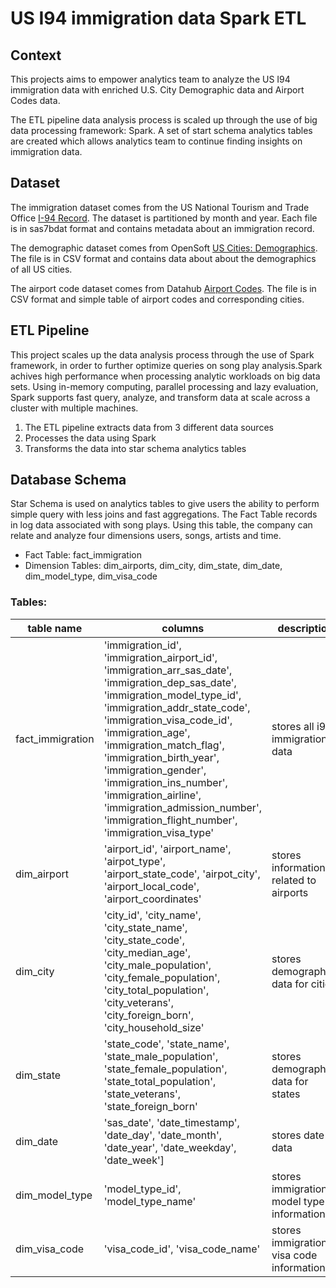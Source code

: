 # US I94 immigration data Spark ETL

## Context
This projects aims to empower analytics team to analyze the US I94 immigration data with enriched U.S. City Demographic data and Airport Codes data. 

The ETL pipeline data analysis process is scaled up through the use of big data processing framework: Spark. A set of start schema analytics tables are created which allows analytics team to continue finding insights on immigration data.


## Dataset
The immigration dataset comes from the US National Tourism and Trade Office [I-94 Record](https://travel.trade.gov/research/reports/i94/historical/2016.html/). The dataset is partitioned by month and year. Each file is in sas7bdat format and contains metadata about an immigration record.

The demographic dataset comes from OpenSoft [US Cities: Demographics](https://public.opendatasoft.com/explore/dataset/us-cities-demographics/export/). The file is in CSV format and contains data about about the demographics of all US cities.

The airport code dataset comes from Datahub [Airport Codes](https://datahub.io/core/airport-codes#data/). The file is in CSV format and simple table of airport codes and corresponding cities.



## ETL Pipeline
This project scales up the data analysis process through the use of Spark framework, in order to further optimize queries on song play analysis.Spark achives high performance when processing analytic workloads on big data sets. Using in-memory computing, parallel processing and lazy evaluation, Spark supports fast query, analyze, and transform data at scale across a cluster with multiple machines.

1. The ETL pipeline extracts data from 3 different data sources
2. Processes the data using Spark
3. Transforms the data into star schema analytics tables



## Database Schema
Star Schema is used on analytics tables to give users the ability to perform simple query with less joins and fast aggregations. The Fact Table records in log data associated with song plays. Using this table, the company can relate and analyze four dimensions users, songs, artists and time.

* Fact Table: fact_immigration
* Dimension Tables: dim_airports, dim_city, dim_state, dim_date, dim_model_type, dim_visa_code

### Tables:
| table name | columns | description | type |
| ------- | ---------- | ----------- | ---- |
| fact_immigration | 'immigration_id', 'immigration_airport_id', 'immigration_arr_sas_date', 'immigration_dep_sas_date', 'immigration_model_type_id', 'immigration_addr_state_code', 'immigration_visa_code_id', 'immigration_age', 'immigration_match_flag', 'immigration_birth_year', 'immigration_gender', 'immigration_ins_number', 'immigration_airline', 'immigration_admission_number', 'immigration_flight_number', 'immigration_visa_type'| stores all i94 immigrations data | fact table |
| dim_airport | 'airport_id', 'airport_name', 'airpot_type', 'airport_state_code', 'airpot_city', 'airport_local_code', 'airport_coordinates' | stores information related to airports | dimension table |
| dim_city | 'city_id', 'city_name', 'city_state_name', 'city_state_code', 'city_median_age', 'city_male_population', 'city_female_population', 'city_total_population', 'city_veterans', 'city_foreign_born', 'city_household_size' | stores demographics data for cities | fact table |
| dim_state | 'state_code', 'state_name', 'state_male_population', 'state_female_population', 'state_total_population', 'state_veterans', 'state_foreign_born' | stores demographics data for states | dimension table |
| dim_date | 'sas_date', 'date_timestamp', 'date_day', 'date_month', 'date_year', 'date_weekday', 'date_week'] | stores date data | dimension table |
| dim_model_type | 'model_type_id', 'model_type_name' | stores immigration model type information | dimension table |
| dim_visa_code | 'visa_code_id', 'visa_code_name' | stores immigration visa code information | dimension table |